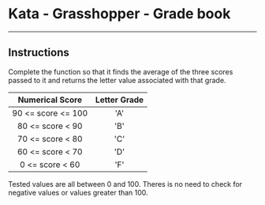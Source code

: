 # Kata - Grasshopper - Grade book
---

## Instructions
Complete the function so that it finds the average of the three scores passed to it and returns the letter value associated with that grade.

|   Numerical Score  | Letter Grade |
|:------------------:|:------------:|
| 90 <= score <= 100 | 'A'          |
| 80 <= score < 90   | 'B'          |
| 70 <= score < 80   | 'C'          |
| 60 <= score < 70   | 'D'          |
| 0 <= score < 60   | 'F'          |

Tested values are all between 0 and 100. Theres is no need to check for negative values or values greater than 100.
